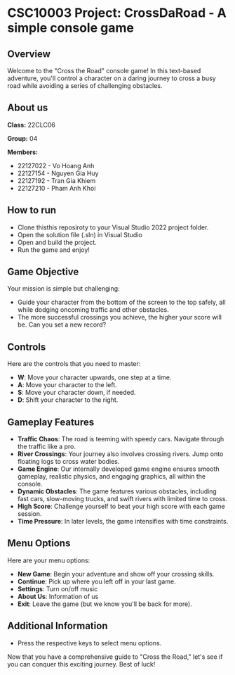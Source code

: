 # CSC10003 Project: CrossDaRoad - A simple console game

## Overview

Welcome to the "Cross the Road" console game! 
In this text-based adventure, you'll control a character on a daring journey to cross a busy road while avoiding a series of challenging obstacles.

## About us
**Class:** 22CLC06

**Group:** 04

**Members:**

+ 22127022 - Vo Hoang Anh
+ 22127154 - Nguyen Gia Huy
+ 22127192 - Tran Gia Khiem
+ 22127210 - Pham Anh Khoi

## How to run

+ Clone thisthis reposiroty to your Visual Studio 2022 project folder.
+ Open the solution file (.sln) in Visual Studio
+ Open and build the project.
+ Run the game and enjoy!

## Game Objective

Your mission is simple but challenging:

- Guide your character from the bottom of the screen to the top safely, all while dodging oncoming traffic and other obstacles.
- The more successful crossings you achieve, the higher your score will be. Can you set a new record?

## Controls

Here are the controls that you need to master:

- **W**: Move your character upwards, one step at a time.
- **A**: Move your character to the left.
- **S**: Move your character down, if needed.
- **D**: Shift your character to the right.

## Gameplay Features

- **Traffic Chaos**: The road is teeming with speedy cars. Navigate through the traffic like a pro.
- **River Crossings**: Your journey also involves crossing rivers. Jump onto floating logs to cross water bodies.
- **Game Engine**: Our internally developed game engine ensures smooth gameplay, realistic physics, and engaging graphics, all within the console.
- **Dynamic Obstacles**: The game features various obstacles, including fast cars, slow-moving trucks, and swift rivers with limited time to cross.
- **High Score**: Challenge yourself to beat your high score with each game session.
- **Time Pressure**: In later levels, the game intensifies with time constraints.

## Menu Options

Here are your menu options:

- **New Game**: Begin your adventure and show off your crossing skills.
- **Continue**: Pick up where you left off in your last game.
- **Settings**: Turn on/off music
- **About Us**: Information of us
- **Exit**: Leave the game (but we know you'll be back for more).

## Additional Information

- Press the respective keys to select menu options.

Now that you have a comprehensive guide to "Cross the Road," let's see if you can conquer this exciting journey. Best of luck!
